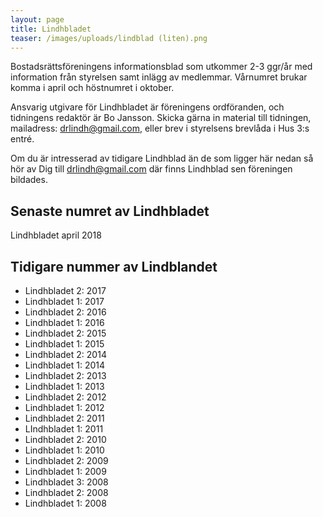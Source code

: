 ```yaml
---
layout: page
title: Lindhbladet
teaser: /images/uploads/lindblad (liten).png
---
```

Bostadsrättsföreningens informationsblad som utkommer 2-3 ggr/år med information från styrelsen samt inlägg av medlemmar. Vårnumret brukar komma i april och höstnumret i oktober.

Ansvarig utgivare för Lindhbladet är föreningens ordföranden, och tidningens redaktör är Bo Jansson. Skicka gärna in material till tidningen, mailadress: drlindh@gmail.com, eller brev i styrelsens brevlåda i Hus 3:s entré.

Om du är intresserad av tidigare Lindhblad än de som ligger här nedan så hör av Dig till drlindh@gmail.com där finns Lindhblad sen föreningen bildades.

## Senaste numret av Lindhbladet

Lindhbladet april 2018

## Tidigare nummer av Lindblandet

* Lindhbladet 2: 2017
* Lindhbladet 1: 2017
* Lindhbladet 2: 2016
* Lindhbladet 1: 2016
* Lindhbladet 2: 2015
* Lindhbladet 1: 2015
* Lindhbladet 2: 2014
* Lindhbladet 1: 2014
* Lindhbladet 2: 2013
* Lindhbladet 1: 2013
* Lindhbladet 2: 2012
* Lindhbladet 1: 2012
* Lindhbladet 2: 2011
* LIndhbladet 1: 2011
* Lindhbladet 2: 2010
* Lindhbladet 1: 2010
* Lindhbladet 2: 2009
* Lindhbladet 1: 2009
* Lindhbladet 3: 2008
* Lindhbladet 2: 2008
* Lindhbladet 1: 2008
